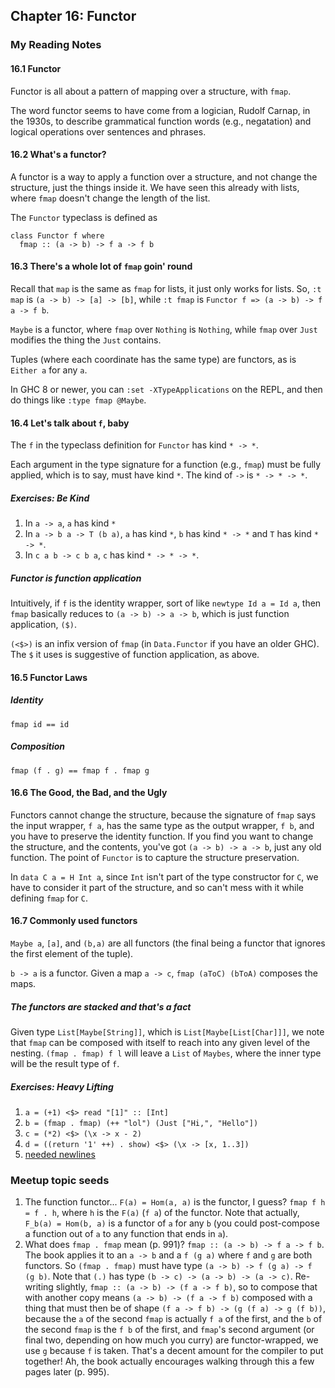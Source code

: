 ## Chapter 16: Functor

### My Reading Notes

#### 16.1 Functor

Functor is all about a pattern of mapping over a structure, with `fmap`.

The word functor seems to have come from a logician, Rudolf Carnap, in the 1930s,
to describe grammatical function words (e.g., negatation) and logical operations over
sentences and phrases.

#### 16.2 What's a functor?

A functor is a way to apply a function over a structure, and not change the structure,
just the things inside it. We have seen this already with lists, where `fmap` doesn't
change the length of the list.

The `Functor` typeclass is defined as
```
class Functor f where
  fmap :: (a -> b) -> f a -> f b
```

#### 16.3 There's a whole lot of `fmap` goin' round

Recall that `map` is the same as `fmap` for lists, it just only works for lists. So,
`:t map` is `(a -> b) -> [a] -> [b]`, while `:t fmap` is
`Functor f => (a -> b) -> f a -> f b`.

`Maybe` is a functor, where `fmap` over `Nothing` is `Nothing`, while `fmap` over `Just`
modifies the thing the `Just` contains.

Tuples (where each coordinate has the same type) are functors, as is `Either a` for any `a`.

In GHC 8 or newer, you can `:set -XTypeApplications` on the REPL, and then do things like
`:type fmap @Maybe`.

#### 16.4 Let's talk about `f`, baby

The `f` in the typeclass definition for `Functor` has kind `* -> *`.

Each argument in the type signature for a function (e.g., `fmap`) must be fully applied,
which is to say, must have kind `*`. The kind of `->` is `* -> * -> *`.

##### Exercises: Be Kind

1. In `a -> a`, `a` has kind `*`
2. In `a -> b a -> T (b a)`, `a` has kind `*`, `b` has kind `* -> *` and `T` has kind
    `* -> *`.
3. In `c a b -> c b a`, `c` has kind `* -> * -> *`.

##### Functor is function application

Intuitively, if `f` is the identity wrapper, sort of like `newtype Id a = Id a`, then
`fmap` basically reduces to `(a -> b) -> a -> b`, which is just function application, `($)`.

`(<$>)` is an infix version of `fmap` (in `Data.Functor` if you have an older GHC). The
`$` it uses is suggestive of function application, as above. 

#### 16.5 Functor Laws

##### Identity

`fmap id == id`

##### Composition

`fmap (f . g) == fmap f . fmap g`

#### 16.6 The Good, the Bad, and the Ugly

Functors cannot change the structure, because the signature of `fmap` says the input wrapper,
`f a`, has the same type as the output wrapper, `f b`, and you have to preserve the identity
function. If you find you want to change the structure, and the contents, you've got
`(a -> b) -> a -> b`, just any old function. The point of `Functor` is to capture the
structure preservation.

In `data C a = H Int a`, since `Int` isn't part of the type constructor for `C`, we have to
consider it part of the structure, and so can't mess with it while defining `fmap` for `C`.

#### 16.7 Commonly used functors

`Maybe a`, `[a]`, and `(b,a)` are all functors (the final being a functor that ignores
the first element of the tuple).

`b -> a` is a functor. Given a map `a -> c`, `fmap (aToC) (bToA)` composes the maps.

##### The functors are stacked and that's a fact

Given type `List[Maybe[String]]`, which is `List[Maybe[List[Char]]]`, we note that `fmap` can be
composed with itself to reach into any given level of the nesting. `(fmap . fmap) f l` will leave
a `List` of `Maybes`, where the inner type will be the result type of `f`.

##### Exercises: Heavy Lifting

1. `a = (+1) <$> read "[1]" :: [Int]`
2. `b = (fmap . fmap) (++ "lol") (Just ["Hi,", "Hello"])`
3. `c = (*2) <$> (\x -> x - 2)`
4. `d = ((return '1' ++) . show) <$> (\x -> [x, 1..3])`
5. [needed newlines](s16_7.hs)

### Meetup topic seeds

1. The function functor... `F(a) = Hom(a, a)` is the functor, I guess? `fmap f h = f . h`,
    where `h` is the `F(a)` (`f a`) of the functor. Note that actually, `F_b(a) = Hom(b, a)`
    is a functor of `a` for any `b` (you could post-compose a function out of `a` to any
    function that ends in `a`).
2. What does `fmap . fmap` mean (p. 991)? `fmap :: (a -> b) -> f a -> f b`. The book applies it to
    an `a -> b` and a `f (g a)` where `f` and `g` are both functors. So `(fmap . fmap)` must
    have type `(a -> b) -> f (g a) -> f (g b)`. Note that `(.)` has type `(b -> c) -> (a -> b) -> (a -> c)`.
    Re-writing slightly, `fmap :: (a -> b) -> (f a -> f b)`, so to compose that with another copy
    means `(a -> b) -> (f a -> f b)` composed with a thing that must then be of shape
    `(f a -> f b) -> (g (f a) -> g (f b))`, because the `a` of the second `fmap` is actually `f a` of
    the first, and the `b` of the second `fmap` is the `f b` of the first, and `fmap`'s second argument
    (or final two, depending on how much you curry) are functor-wrapped, we use `g` because `f` is taken.
    That's a decent amount for the compiler to put together! Ah, the book actually encourages walking
    through this a few pages later (p. 995).
